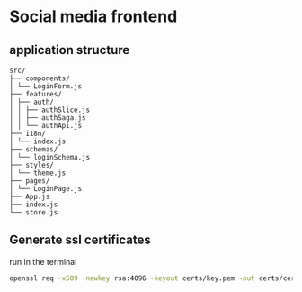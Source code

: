 # Social media frontend

## application structure

```
src/
├── components/
│ └── LoginForm.js
├── features/
│ ├── auth/
│ │ ├── authSlice.js
│ │ ├── authSaga.js
│ │ └── authApi.js
├── i18n/
│ └── index.js
├── schemas/
│ └── loginSchema.js
├── styles/
│ └── theme.js
├── pages/
│ └── LoginPage.js
├── App.js
├── index.js
└── store.js
```
## Generate ssl certificates

run in the terminal

```bash
openssl req -x509 -newkey rsa:4096 -keyout certs/key.pem -out certs/cert.pem -days 365 -nodes

```
